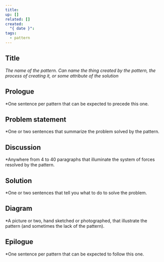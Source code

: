 ```yaml
---
title: 
up: []
related: []
created:
  "{ date }": 
tags:
  - pattern
---
```

## Title

*The name of the pattern. Can name the thing created by the pattern, the process of creating it, or some attribute of the solution*

## Prologue
*One sentence per pattern that can be expected to precede this one.

## Problem statement
*One or two sentences that summarize the problem solved by the pattern.

## Discussion
*Anywhere from 4 to 40 paragraphs that illuminate the system of forces resolved by the pattern.

## Solution
*One or two sentences that tell you what to do to solve the problem.

## Diagram
*A picture or two, hand sketched or photographed, that illustrate the pattern (and sometimes the lack of the pattern).

## Epilogue
*One sentence per pattern that can be expected to follow this one.